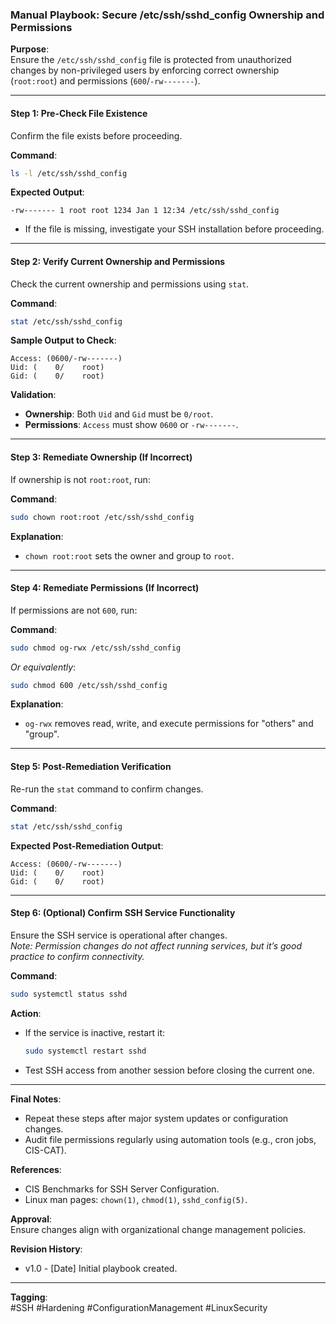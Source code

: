 ### Manual Playbook: Secure /etc/ssh/sshd_config Ownership and Permissions

**Purpose**:  
Ensure the `/etc/ssh/sshd_config` file is protected from unauthorized changes by non-privileged users by enforcing correct ownership (`root:root`) and permissions (`600`/`-rw-------`).

---

#### **Step 1: Pre-Check File Existence**
Confirm the file exists before proceeding.

**Command**:  
```bash
ls -l /etc/ssh/sshd_config
```

**Expected Output**:  
```
-rw------- 1 root root 1234 Jan 1 12:34 /etc/ssh/sshd_config
```
- If the file is missing, investigate your SSH installation before proceeding.

---

#### **Step 2: Verify Current Ownership and Permissions**
Check the current ownership and permissions using `stat`.

**Command**:  
```bash
stat /etc/ssh/sshd_config
```

**Sample Output to Check**:  
```
Access: (0600/-rw-------)  
Uid: (    0/    root)  
Gid: (    0/    root)
```

**Validation**:  
- **Ownership**: Both `Uid` and `Gid` must be `0/root`.  
- **Permissions**: `Access` must show `0600` or `-rw-------`.

---

#### **Step 3: Remediate Ownership (If Incorrect)**  
If ownership is not `root:root`, run:

**Command**:  
```bash
sudo chown root:root /etc/ssh/sshd_config
```

**Explanation**:  
- `chown root:root` sets the owner and group to `root`.

---

#### **Step 4: Remediate Permissions (If Incorrect)**  
If permissions are not `600`, run:

**Command**:  
```bash
sudo chmod og-rwx /etc/ssh/sshd_config
```
*Or equivalently*:
```bash
sudo chmod 600 /etc/ssh/sshd_config
```

**Explanation**:  
- `og-rwx` removes read, write, and execute permissions for "others" and "group".

---

#### **Step 5: Post-Remediation Verification**  
Re-run the `stat` command to confirm changes.

**Command**:  
```bash
stat /etc/ssh/sshd_config
```

**Expected Post-Remediation Output**:  
```
Access: (0600/-rw-------)  
Uid: (    0/    root)  
Gid: (    0/    root)
```

---

#### **Step 6: (Optional) Confirm SSH Service Functionality**  
Ensure the SSH service is operational after changes.  
*Note: Permission changes do not affect running services, but it’s good practice to confirm connectivity.*

**Command**:  
```bash
sudo systemctl status sshd
```

**Action**:  
- If the service is inactive, restart it:  
  ```bash
  sudo systemctl restart sshd
  ```
- Test SSH access from another session before closing the current one.

---

**Final Notes**:  
- Repeat these steps after major system updates or configuration changes.  
- Audit file permissions regularly using automation tools (e.g., cron jobs, CIS-CAT).  

**References**:  
- CIS Benchmarks for SSH Server Configuration.  
- Linux man pages: `chown(1)`, `chmod(1)`, `sshd_config(5)`.  

**Approval**:  
Ensure changes align with organizational change management policies.  

**Revision History**:  
- v1.0 - [Date] Initial playbook created.  

---

**Tagging**:  
#SSH #Hardening #ConfigurationManagement #LinuxSecurity
